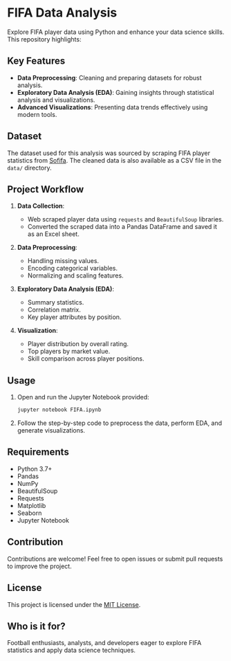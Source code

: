 # FIFA Data Analysis

Explore FIFA player data using Python and enhance your data science skills. This repository highlights:

## Key Features
- **Data Preprocessing**: Cleaning and preparing datasets for robust analysis.
- **Exploratory Data Analysis (EDA)**: Gaining insights through statistical analysis and visualizations.
- **Advanced Visualizations**: Presenting data trends effectively using modern tools.

## Dataset
The dataset used for this analysis was sourced by scraping FIFA player statistics from [Sofifa](https://sofifa.com/players?offset=). The cleaned data is also available as a CSV file in the `data/` directory.

## Project Workflow

1. **Data Collection**: 
   - Web scraped player data using `requests` and `BeautifulSoup` libraries.
   - Converted the scraped data into a Pandas DataFrame and saved it as an Excel sheet.

2. **Data Preprocessing**:
   - Handling missing values.
   - Encoding categorical variables.
   - Normalizing and scaling features.

3. **Exploratory Data Analysis (EDA)**:
   - Summary statistics.
   - Correlation matrix.
   - Key player attributes by position.

4. **Visualization**:
   - Player distribution by overall rating.
   - Top players by market value.
   - Skill comparison across player positions.

## Usage

1. Open and run the Jupyter Notebook provided:
   ```bash
   jupyter notebook FIFA.ipynb
   ```
2. Follow the step-by-step code to preprocess the data, perform EDA, and generate visualizations.

## Requirements
- Python 3.7+
- Pandas
- NumPy
- BeautifulSoup
- Requests
- Matplotlib
- Seaborn
- Jupyter Notebook

## Contribution
Contributions are welcome! Feel free to open issues or submit pull requests to improve the project.

## License
This project is licensed under the [MIT License](LICENSE).

## Who is it for?
Football enthusiasts, analysts, and developers eager to explore FIFA statistics and apply data science techniques.
